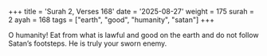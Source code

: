 +++
title = 'Surah 2, Verses 168'
date = '2025-08-27'
weight = 175
surah = 2
ayah = 168
tags = ["earth", "good", "humanity", "satan"]
+++

O humanity! Eat from what is lawful and good on the earth and do not follow Satan’s footsteps. He is truly your sworn enemy.